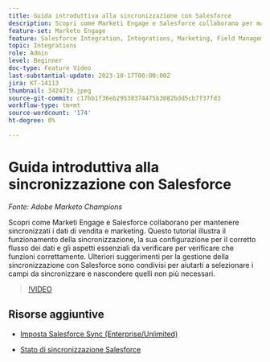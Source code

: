 ```yaml
---
title: Guida introduttiva alla sincronizzazione con Salesforce
description: Scopri come Marketi Engage e Salesforce collaborano per mantenere sincronizzati i dati di vendita e marketing. Questo tutorial illustra il funzionamento della sincronizzazione, la sua configurazione per il corretto flusso dei dati e gli aspetti essenziali da verificare per verificare che funzioni correttamente.
feature-set: Marketo Engage
feature: Salesforce Integration, Integrations, Marketing, Field Management, Administration
topic: Integrations
role: Admin
level: Beginner
doc-type: Feature Video
last-substantial-update: 2023-10-17T00:00:00Z
jira: KT-14113
thumbnail: 3424719.jpeg
source-git-commit: c17bb1f36eb29538374475b3082bdd5cb7f37fd3
workflow-type: tm+mt
source-wordcount: '174'
ht-degree: 0%

---
```



# Guida introduttiva alla sincronizzazione con Salesforce

*Fonte: Adobe Marketo Champions*

Scopri come Marketi Engage e Salesforce collaborano per mantenere sincronizzati i dati di vendita e marketing. Questo tutorial illustra il funzionamento della sincronizzazione, la sua configurazione per il corretto flusso dei dati e gli aspetti essenziali da verificare per verificare che funzioni correttamente. Ulteriori suggerimenti per la gestione della sincronizzazione con Salesforce sono condivisi per aiutarti a selezionare i campi da sincronizzare e nascondere quelli non più necessari.

>[!VIDEO](https://video.tv.adobe.com/v/3424719/?learn=on)

## Risorse aggiuntive

* [Imposta Salesforce Sync (Enterprise/Unlimited)](https://experienceleague.adobe.com/docs/marketo/using/product-docs/crm-sync/salesforce-sync/setup/enterprise-unlimited-edition/step-1-of-3-add-marketo-fields-to-salesforce-enterprise-unlimited.html?lang=en)

* [Stato di sincronizzazione Salesforce](https://experienceleague.adobe.com/docs/marketo/using/product-docs/crm-sync/salesforce-sync/salesforce-sync-status.html)
